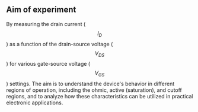 ## Aim of experiment
By measuring the drain current ($$I_D$$) as a function of the drain-source voltage ($$V_{DS}$$) for various gate-source voltage ($$V_{GS}$$) settings. The aim is to understand the device's behavior in different regions of operation, including the ohmic, active (saturation), and cutoff regions, and to analyze how these characteristics can be utilized in practical electronic applications.
